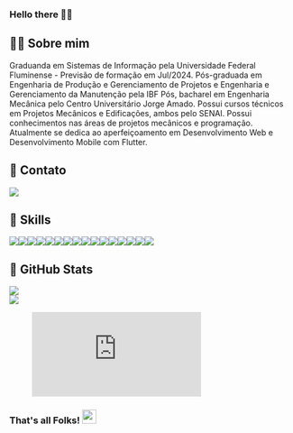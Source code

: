 ### Hello there 🖖🏾

## 👩🏾 Sobre mim                
Graduanda em Sistemas de Informação pela Universidade Federal Fluminense - Previsão de formação em Jul/2024. Pós-graduada em Engenharia de Produção e Gerenciamento de Projetos e Engenharia e Gerenciamento da Manutenção pela IBF Pós, bacharel em Engenharia Mecânica pelo Centro Universitário Jorge Amado. Possui cursos técnicos em Projetos Mecânicos e Edificações, ambos pelo SENAI. Possui conhecimentos nas áreas de projetos mecânicos e programação. Atualmente se dedica ao aperfeiçoamento em Desenvolvimento Web e Desenvolvimento Mobile com Flutter. 

## 📲 Contato
[<img src="https://img.shields.io/badge/linkedin-%230077B5.svg?&style=for-the-badge&logo=linkedin&logoColor=white" />](https://www.linkedin.com/in/mayara-gualberto-70b96a118/) 

## 🔧 Skills
<div align="center">
  <div style="display: flex; align-items: flex-start;">
    <img src="https://img.shields.io/badge/Code-JavaScript-blue"/>
    <img src="https://img.shields.io/badge/Code-Python-blue"/>
    <img src="https://img.shields.io/badge/Code-Java-blue"/>
    <img src="https://img.shields.io/badge/Code-Dart-blue"/>
    <img src="https://img.shields.io/badge/Code-C/C++-blue"/>
    <img src="https://img.shields.io/badge/Code-PHP-blue"/>
    <img src="https://img.shields.io/badge/WEB-CSS-orange"/>
    <img src="https://img.shields.io/badge/WEB-HTML-orange"/>
    <img src="https://img.shields.io/badge/Framework-React-red"/>
    <img src="https://img.shields.io/badge/Framework-Vue.js-red"/>
    <img src="https://img.shields.io/badge/Framework-Flutter-red"/>
    <img src="https://img.shields.io/badge/BD-MySQL-ciano"/>
    <img src="https://img.shields.io/badge/BD-PostgreSQL-ciano"/>
    <img src="https://img.shields.io/badge/Draw-Figma-yellow"/>
    <img src="https://img.shields.io/badge/Draw-Illustrator-yellow"/>
    <img src="https://img.shields.io/badge/Draw-GIMP-yellow"/>
  </div>
</div>

## :memo: GitHub Stats
<div align="center">
  <div style="display: flex; align-items: flex-start;">
    <img src="https://github-readme-stats.vercel.app/api/?username=mayaragualberto&count_private=true&theme=tokyonight&showicons=true"/>
  </div>
</div>
<div align="center">
  <div style="display: flex; align-items: flex-start;">
    <img src="https://github-readme-stats.vercel.app/api/top-langs/?username=mayaragualberto&langs_count=5&theme=tokyonight" />
  </div>
</div>
<!---
## :memo: Wakatime Stats
<div align="center">
  <div style="display: flex; align-items: flex-start;">
    <a href="https://wakatime.com"><img src="https://wakatime.com/share/@mayaragualberto/18a11f75-74a4-4b59-9aea-27d8218889bc.png" /></a>
  </div>
</div>
-->
<figure><embed src="https://wakatime.com/share/@mayaragualberto/4b9e7ea0-3377-493d-bc97-17fec8186614.svg"></embed></figure>

### That's all Folks! <img src="https://media.giphy.com/media/hvRJCLFzcasrR4ia7z/giphy.gif" width="25px"> 

